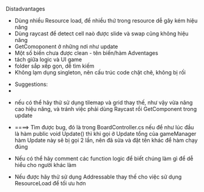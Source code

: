 ﻿Distadvantages
- Dùng nhiều Resource load, để nhiều thứ trong resource dễ gây kém hiệu năng
- Dùng raycast để detect cell naò được slide và swap cũng không hiệu năng 
- GetComoponent ở những nơi như update 
- Một số biến chưa được clean - tên biến/hàm
Adventages
- tách giữa logic và UI game 
- folder sắp xếp gọn, dễ tìm kiếm
- Không lạm dụng singleton, nên cấu trúc code chặt chẽ, không bị rối 

* Suggestions:
* 
- nếu có thể hãy thử sử dụng tilemap và grid thay thế, như vậy vừa nâng cao hiệu năng,
và tránh việc phải dùng Raycast rồi GetComponent trong update

- ====> Tìm được bug, đó là trong BoardController.cs nếu để như lúc đầu là hàm 
public void Update() thì khi gọi ở Update tổng của gameManager hàm Update này sẽ bị gọi 2 lần, 
nên đã sửa và đặt tên khác để hàm chạy đúng 

- Nếu có thể hãy comment các function logic để biết chúng làm gì để dễ hiểu cho người khác làm 
- Nếu được hãy thử sử dụng Addressable thay thế cho việc sử dụng ResourceLoad để tối ưu hơn 